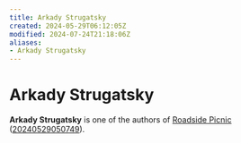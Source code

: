 ```yaml
---
title: Arkady Strugatsky
created: 2024-05-29T06:12:05Z
modified: 2024-07-24T21:18:06Z
aliases:
- Arkady Strugatsky
---
```


# Arkady Strugatsky

**Arkady Strugatsky** is one of the authors of [Roadside Picnic](roadside-picnic.md) ([20240529050749](../entries/20240529050749.md)).
